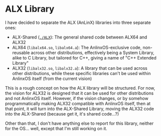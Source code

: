 # ALX Library
I have decided to separate the ALX (AnLinX) libraries into three separate ones:

- ALX-Shared ([`./ALX`](ALX)): The general shared code between ALX64 and ALX32
- ALX64 (`libalx64.so`, `libalx64.a`): The AnlinxOS-exclusive code, non-reusable across other
  distributions, effectively being a System Library, alike to C Library, but tailored for C++,
  giving a name of "C++ Extended Library"
- ALX32 (`libalx32.so`, `libalx32.a`): A library that can be used across other distributions,
  while these specific libraries can't be used within AnlinxOS itself (from the current vision)

This is a rough concept on how the ALX library will be structured. For now, the vision for
ALX32 is designed that it can be used for other distributions and not AnlinxOS itself. However,
if the vision changes, or by somehow programmatically making ALX32 compatible with AnlinxOS
itself, then at that point, it will turn into the ALX-Shared Library, moving the ALX32 code into
the ALX-Shared (because get it, it's shared code...?)

Other than that, I don't have anything else to report for this library, neither for the OS...
well, except that I'm still working on it.